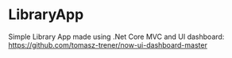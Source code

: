 # LibraryApp
Simple Library App made using .Net Core MVC and UI dashboard: https://github.com/tomasz-trener/now-ui-dashboard-master
